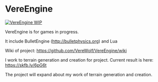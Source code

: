 # VereEngine

[![VereEngine WIP](https://img.youtube.com/vi/qFMTzsz6Jb8/0.jpg)](https://www.youtube.com/watch?v=qFMTzsz6Jb8)

VereEngine is for games in progress.

It include BulletEngine (http://bulletphysics.org)
and Lua

Wiki of project: https://github.com/VereWolf/VereEngine/wiki

I work to terrain generation and creation for project. Current result is here: https://skfb.ly/6pG6t

The project will expand about my work of terrain generation and creation.
